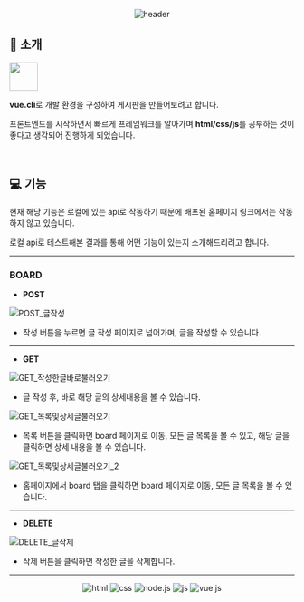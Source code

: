 <div align="center">

![header](https://capsule-render.vercel.app/api?text=vue-commnunity-board&type=soft&color=gradient&animation=fadeIn)
</div>

## :tada: 소개

<a href="https://otterbits.github.io/vue-community-board/"> 
<img src="https://cdn.icon-icons.com/icons2/1790/PNG/512/homepage1_114609.png" width="50" height="50"/>
</a>


**vue.cli**로 개발 환경을 구성하여 게시판을 만들어보려고 합니다.

프론트엔드를 시작하면서 빠르게 프레임워크를 알아가며 **html/css/js**를 공부하는 것이 좋다고 생각되어 진행하게 되었습니다.

<br>

## :computer: 기능

현재 해당 기능은 로컬에 있는 api로 작동하기 때문에 배포된 홈페이지 링크에서는 작동하지 않고 있습니다.

로컬 api로 테스트해본 결과를 통해 어떤 기능이 있는지 소개해드리려고 합니다.

---
### BOARD


- **POST**

![POST_글작성](https://github.com/otterbits/vue-community-board/assets/144116866/4a6a052c-0dfa-4b9b-9709-d97191d9e5d2)

  - 작성 버튼을 누르면 글 작성 페이지로 넘어가며, 글을 작성할 수 있습니다.

---

- **GET**

![GET_작성한글바로불러오기](https://github.com/otterbits/vue-community-board/assets/144116866/5ddfb906-b127-4ae4-a703-c1ce64f29b3d)

- 글 작성 후, 바로 해당 글의 상세내용을 볼 수 있습니다.

![GET_목록및상세글불러오기](https://github.com/otterbits/vue-community-board/assets/144116866/8333a9f4-3ed7-413e-a83b-9332d63fd5e6)

- 목록 버튼을 클릭하면 board 페이지로 이동, 모든 글 목록을 볼 수 있고, 해당 글을 클릭하면 상세 내용을 볼 수 있습니다.

![GET_목록및상세글불러오기_2](https://github.com/otterbits/vue-community-board/assets/144116866/8c07257f-7d4d-42cc-b08d-ea4602d8f818)

- 홈페이지에서 board 탭을 클릭하면 board 페이지로 이동, 모든 글 목록을 볼 수 있습니다.

---

- **DELETE**

![DELETE_글삭제](https://github.com/otterbits/vue-community-board/assets/144116866/3ee88434-135e-4e6e-9ed9-2cdd7b99038f)

- 삭제 버튼을 클릭하면 작성한 글을 삭제합니다.


---

<div align="center">
  
![html](https://img.shields.io/badge/HTML-239120?style=for-the-badge&logo=html5&logoColor=white)
![css](https://img.shields.io/badge/CSS-239120?&style=for-the-badge&logo=css3&logoColor=white)
![node.js](https://img.shields.io/badge/Node.js-43853D?style=for-the-badge&logo=node.js&logoColor=white)
![js](https://img.shields.io/badge/JavaScript-F7DF1E?style=for-the-badge&logo=JavaScript&logoColor=white)
![vue.js](https://img.shields.io/badge/Vue.js-35495E?style=for-the-badge&logo=vue.js&logoColor=4FC08D)
</div>
